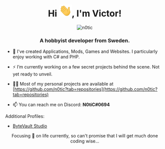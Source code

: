 <h1 align="center">Hi <img src="https://raw.githubusercontent.com/ABSphreak/ABSphreak/master/gifs/Hi.gif" width="40px" />, I'm Victor!</h1>
<p align="center"> <img src="https://komarev.com/ghpvc/?username=n0tic" alt="n0tic" /> </p>
<h3 align="center">A hobbyist developer from Sweden.</h3>

- 🔭 I've created Applications, Mods, Games and Websites. I particularly enjoy working with C# and PHP.

- ⚡ I’m currently working on a few secret projects behind the scene. Not yet ready to unveil.

- 👨‍💻 Most of my personal projects are available at [https://github.com/n0tic?tab=repositories](https://github.com/n0tic?tab=repositories)

- 📫 You can reach me on Discord: **N0tiC#0694**

Additional Profiles:
-  [ByteVault Studio](https://bytevaultstudio.se/)

<p align="center">Focusing 🎯 on life currently, so can't promise that I will get much done coding wise...</p>
